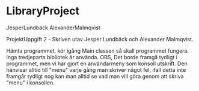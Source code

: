 # LibraryProject
JesperLundbäck AlexanderMalmqvist

ProjektUppgift 2 - Skriven utav Jesper Lundbäck och Alexander Malmqvist.

Hämta programmet, kör igång Main classen så skall programmet fungera. Inga tredjeparts bibliotek är använda.
OBS, Det borde framgå tydligt i programmet, men vi har gjort en användarmeny som konsoll utskrift. Den hänvisar alltid till "menu" varje gång man skriver något fel, ifall detta inte framgår tydligt nog kan man alltid se vad man vill göra genom att skriva "menu" i konsollen.

